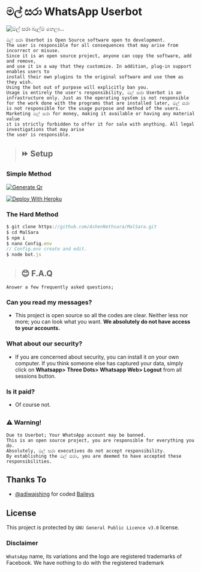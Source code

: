 <h1>මල් සරා WhatsApp Userbot</h1>
<img src="https://cdn.jsdelivr.net/gh/AshenNethsara/ashennethsara.github.io@main/assets/mal-sara.jpg" title="මල් සරා බැල්ම හෙලා...">

```
මල් සරා Userbot is Open Source software open to development. 
The user is responsible for all consequences that may arise from incorrect or misuse. 
Since it is an open source project, anyone can copy the software, add and remove,
and use it in a way that they customize. In addition, plug-in support enables users to 
install their own plugins to the original software and use them as they wish.
Using the bot out of purpose will explicitly ban you.
Usage is entirely the user's responsibility, මල් සරා Userbot is an 
infrastructure only. Just as the operating system is not responsible 
for the work done with the programs that are installed later, මල් සරා 
is not responsible for the usage purpose and method of the users.
Marketing මල් සරා for money, making it available or having any material value
ıt is strictly forbidden to offer it for sale with anything. All legal investigations that may arise
the user is responsible.
```

> ## ⏩ Setup

### Simple Method
<p>
<a href="https://nitrossbotqr.github.io" target="_blank">
<img src="https://cdn.jsdelivr.net/gh/AshenNethsara/ashennethsara.github.io@main/assets/Replit.svg" title="Generate Qr">
</a>
</p>
<p>
<a href="https://heroku.com/deploy?template=https://github.com/AshenNethsara/MalSara" target="_blank">
<img src="https://www.herokucdn.com/deploy/button.svg" title="Deploy With Heroku">
</a>
</p>

### The Hard Method
```js
$ git clone https://github.com/AshenNethsara/MalSara.git
$ cd MalSara
$ npm i
$ nano Config.env
// Config.env create and edit.
$ node bot.js
```

##

> ## 😊 F.A.Q


```Answer a few frequently asked questions;```

### Can you read my messages?
- This project is open source so all the codes are clear. Neither less nor more; you can look what you want. **We absolutely do not have access to your accounts.**

### What about our security?
- If you are concerned about security, you can install it on your own computer. If you think someone else has captured your data, simply click on **Whatsapp> Three Dots> Whatsapp Web> Logout** from all sessions button.

### Is it paid?
- Of course not.

##

### ⚠️ Warning! 
```
Due to Userbot; Your WhatsApp account may be banned.
This is an open source project, you are responsible for everything you do. 
Absolutely, මල් සරා executives do not accept responsibility.
By establishing the මල් සරා, you are deemed to have accepted these responsibilities.
```

## Thanks To
- [@adiwajshing](https://github.com/adiwajshing) for coded [Baileys](https://github.com/adiwajshing/Baileys)

## License
This project is protected by `GNU General Public Licence v3.0` license.

### Disclaimer
`WhatsApp` name, its variations and the logo are registered trademarks of Facebook. We have nothing to do with the registered trademark

